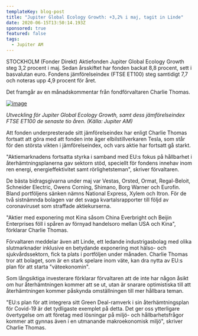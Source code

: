 ```yaml
---
templateKey: blog-post
title: "Jupiter Global Ecology Growth: +3,2% i maj, tagit in Linde"
date: 2020-06-15T13:50:14.193Z
sponsored: true
featured: false
tags:
  - Jupiter AM
---
```

STOCKHOLM (Fonder Direkt) Aktiefonden Jupiter Global Ecology Growth steg 3,2 procent i maj. Sedan årsskiftet har fonden backat 8,8 procent, sett i basvalutan euro. Fondens jämförelseindex (FTSE ET100) steg samtidigt 7,7 och noteras upp 4,9 procent för året.

Det framgår av en månadskommentar från fondförvaltaren Charlie Thomas.

[![image](https://i.direkt.se/200615/585711001.png)](https://i.direkt.se/200615/585711001.png)

*Utveckling för Jupiter Global Ecology Growth, samt dess jämförelseindex FTSE ET100 de senaste tio åren. (Källa: Jupiter AM)*

Att fonden underpresterade sitt jämförelseindex har enligt Charlie Thomas fortsatt att göra med att fonden inte äger elbilstillverkaren Tesla, som står för den största vikten i jämförelseindex, och vars aktie har fortsatt gå starkt.

"Aktiemarknadens fortsatta styrka i samband med EU:s fokus på hållbarhet i återhämtningsplanerna gav sektorn stöd, speciellt för fondens innehav inom ren energi, energieffektivitet samt rörlighetsteman", skriver förvaltaren.

De bästa bidragsgivarna under maj var Vestas, Orsted, Ormat, Regal-Beloit, Schneider Electric, Owens Corning, Shimano, Borg Warner och Eurofin. Bland portföljens sänken nämns National Express, Xylem och Itron. För de två sistnämnda bolagen var det svaga kvartalsrapporter till följd av coronaviruset som straffade aktiekurserna.

"Aktier med exponering mot Kina såsom China Everbright och Beijin Enterprises föll i spåren av förnyad handelsoro mellan USA och Kina", förklarar Charlie Thomas.

Förvaltaren meddelar även att Linde, ett ledande industrigasbolag med olika slutmarknader inklusive en betydande exponering mot hälso- och sjukvårdssektorn, fick ta plats i portföljen under månaden. Charlie Thomas tror att bolaget, som är en stark spelare inom väte, kan dra nytta av EU:s plan för att starta "väteekonomin".

Som långsiktiga investerare förklarar förvaltaren att de inte har någon åsikt om hur återhämtningen kommer att se ut, utan är snarare optimistiska till att återhämtningen kommer påskynda omställningen till mer hållbara teman.

"EU:s plan för att integrera sitt Green Deal-ramverk i sin återhämtningsplan för Covid-19 är det tydligaste exemplet på detta. Det ger oss ytterligare övertygelse om att företag med lösningar på miljö- och hållbarhetsfrågor kommer att gynnas även i en utmanande makroekonomisk miljö", skriver Charlie Thomas.